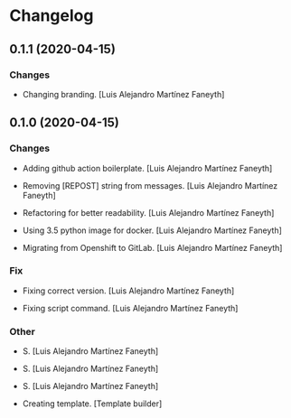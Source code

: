 # Changelog


## 0.1.1 (2020-04-15)

### Changes

* Changing branding. [Luis Alejandro Martínez Faneyth]


## 0.1.0 (2020-04-15)

### Changes

* Adding github action boilerplate. [Luis Alejandro Martínez Faneyth]

* Removing [REPOST] string from messages. [Luis Alejandro Martínez Faneyth]

* Refactoring for better readability. [Luis Alejandro Martínez Faneyth]

* Using 3.5 python image for docker. [Luis Alejandro Martínez Faneyth]

* Migrating from Openshift to GitLab. [Luis Alejandro Martínez Faneyth]

### Fix

* Fixing correct version. [Luis Alejandro Martínez Faneyth]

* Fixing script command. [Luis Alejandro Martínez Faneyth]

### Other

* S. [Luis Alejandro Martínez Faneyth]

* S. [Luis Alejandro Martínez Faneyth]

* S. [Luis Alejandro Martínez Faneyth]

* Creating template. [Template builder]


